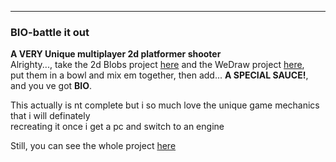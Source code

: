 ---

### BIO-battle it out


**A VERY Unique multiplayer 2d platformer shooter**  
Alrighty..., take the 2d Blobs project [here](/2dBlobs_page) and the WeDraw project [here](/WeDraw_page),  
put them in a bowl and mix em together, then add... **A SPECIAL SAUCE!**,  
and you ve got **BIO**.  

This actually is nt complete but i so much love the unique game mechanics that i will definately  
recreating it once i get a pc and switch to an engine  

Still, you can see the whole project [here]()
